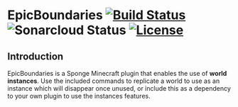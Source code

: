 
# EpicBoundaries   [![Build Status](https://travis-ci.org/OnapleRPG/EpicBoundaries.svg?branch=master)](https://travis-ci.org/OnapleRPG/EpicBoundaries) ![Sonarcloud Status](https://sonarcloud.io/api/project_badges/measure?project=EpicBoundaries&metric=alert_status)  [![License](https://img.shields.io/badge/License-Apache%202.0-blue.svg)](https://opensource.org/licenses/Apache-2.0)

## Introduction  
EpicBoundaries is a Sponge Minecraft plugin that enables the use of **world instances**.
Use the included commands to replicate a world to use as an instance which will disappear
once unused, or include this as a dependency to your own plugin to use the instances features.
